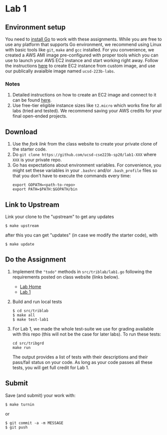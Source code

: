 # Lab 1 

## Environment setup
You need to [install Go](https://golang.org/doc/install) to work with these assignments. While 
you are free to use any platform that supports Go environment, we recommend using Linux with basic tools 
like `git`, `make` and `gcc` installed. For you convenience, we created a AWS AMI image pre-configured
with proper tools which you can use to launch your AWS EC2 instance and start working right away.
Follow the instructions [here](https://aws.amazon.com/premiumsupport/knowledge-center/launch-instance-custom-ami/) to create EC2 instance from custom image, and use our publically avaialble 
image named `ucsd-223b-labs`.

### Notes
1. Detailed instructions on how to create an EC2 image and connect to it can be found [here](https://docs.aws.amazon.com/quickstarts/latest/vmlaunch/step-1-launch-instance.html).
2. Use free-tier eligible instance sizes like `t2.micro` which works fine for all labs (tried and tested). We recommend saving your AWS credits for your final open-ended projects.


## Download

1. Use the _fork link_ from the class website to create your private clone of the starter code.
2. Do `git clone https://github.com/ucsd-cse223b-sp20/lab1-XXX` where `XXX` is your private repo.
3. Go has expectations about environment variables. For convenience, you might set these variables in your `.bashrc` and/or `.bash_profile` files so that you don't have to execute the commands every time:
    ```
    export GOPATH=<path-to-repo>
    export PATH=$PATH:$GOPATH/bin
    ```

## Link to Upstream

Link your clone to the "upstream" to get any updates
```
$ make upstream
```

after this you can get "updates" (in case we modify the starter code), with

```
$ make update
```

## Do the Assignment 

1. Implement the `"todo"` methods in `src/triblab/lab1.go` following the requirements posted on class website (links below).
    - [Lab Home](https://cseweb.ucsd.edu/classes/sp20/cse223B-a/labs.html)
    - [Lab 1](https://cseweb.ucsd.edu/classes/sp20/cse223B-a/lab1.html)

2. Build and run local tests 
    ```
    $ cd src/triblab
    $ make all
    $ make test-lab1
    ```
3. For Lab 1, we made the whole test-suite we use for grading available with this repo (this will not be the case for later labs). 
    To run these tests:
    ```
    cd src/tribgrd
    make run
    ```
    The output provides a list of tests with their descriptions and their pass/fail status on your code. As long as your code passes all these tests,
    you will get full credit for Lab 1.


## Submit 

Save (and submit) your work with:

```
$ make turnin
``` 
or
```
$ git commit -a -m MESSAGE
$ git push
```